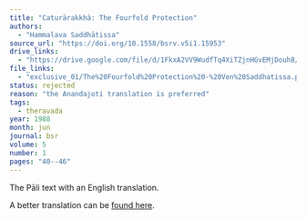 ```yaml
---
title: "Caturārakkhā: The Fourfold Protection"
authors:
  - "Hammalava Saddhātissa"
source_url: "https://doi.org/10.1558/bsrv.v5i1.15953"
drive_links:
  - "https://drive.google.com/file/d/1FkxA2VV9WudfTq4XiTZjnHGvEMjDouh8/view?usp=drivesdk"
file_links:
  - "exclusive_01/The%20Fourfold%20Protection%20-%20Ven%20Saddhatissa.pdf"
status: rejected
reason: "the Anandajoti translation is preferred"
tags:
  - theravada
year: 1988
month: jun
journal: bsr
volume: 5
number: 1
pages: "40--46"
---
```


The Pāli text with an English translation.

A better translation can be [found here](/canon/caturarakkha).
